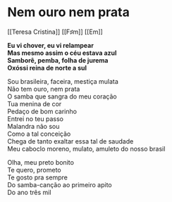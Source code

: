 # Nem ouro nem prata
[[Teresa Cristina]] [[F♯m]] [[Em]]

**Eu vi chover, eu vi relampear  
Mas mesmo assim o céu estava azul  
Samborê, pemba, folha de jurema  
Oxóssi reina de norte a sul**

Sou brasileira, faceira, mestiça mulata  
Não tem ouro, nem prata  
O samba que sangra do meu coração  
Tua menina de cor  
Pedaço de bom carinho  
Entrei no teu passo  
Malandra não sou  
Como a tal conceição  
Chega de tanto exaltar essa tal de saudade  
Meu caboclo moreno, mulato, amuleto do nosso brasil

Olha, meu preto bonito  
Te quero, prometo  
Te gosto pra sempre  
Do samba-canção ao primeiro apito  
Do ano três mil